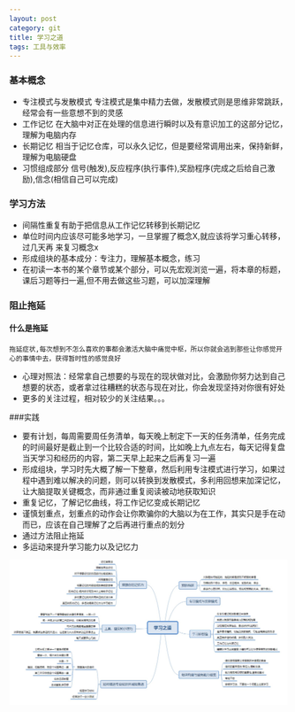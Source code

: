```yaml
---
layout: post
category: git
title: 学习之道
tags: 工具与效率
---
```




### 基本概念

+ 专注模式与发散模式
  专注模式是集中精力去做，发散模式则是思维非常跳跃，经常会有一些意想不到的灵感
+ 工作记忆
    在大脑中对正在处理的信息进行瞬时以及有意识加工的这部分记忆，理解为电脑内存
+ 长期记忆
    相当于记忆仓库，可以永久记忆，但是要经常调用出来，保持新鲜，理解为电脑硬盘
+ 习惯组成部分
    信号(触发),反应程序(执行事件),奖励程序(完成之后给自己激励),信念(相信自己可以完成)

### 学习方法

+ 间隔性重复有助于把信息从工作记忆转移到长期记忆
+ 单位时间内应该尽可能多地学习，一旦掌握了概念X,就应该将学习重心转移，过几天再 来复习概念x
+ 形成组块的基本成分：专注力，理解基本概念，练习
+ 在初读一本书的某个章节或某个部分，可以先宏观浏览一遍，将本章的标题，课后习题等扫一遍,但不用去做这些习题，可以加深理解

### 阻止拖延
#### 什么是拖延
    拖延症状,每次想到不怎么喜欢的事都会激活大脑中痛觉中枢，所以你就会逃到那些让你感觉开心的事情中去，获得暂时性的感觉良好
+ 心理对照法：经常拿自己想要的与现在的现状做对比，会激励你努力达到自己想要的状态，或者拿过往糟糕的状态与现在对比，你会发现坚持对你很有好处
+ 更多的关注过程，相对较少的关注结果。。。

###实践

+ 要有计划，每周需要周任务清单，每天晚上制定下一天的任务清单，任务完成的时间最好是截止到一个比较合适的时间，比如晚上九点左右，每天记得复盘当天学习和经历的内容，第二天早上起来之后再复习一遍
+ 形成组块，学习时先大概了解一下整章，然后利用专注模式进行学习，如果过程中遇到难以解决的问题，则可以转换到发散模式，多利用回想来加深记忆，让大脑提取关键概念，而非通过重复阅读被动地获取知识
+ 重复记忆，了解记忆曲线，将工作记忆变成长期记忆
+ 谨慎划重点，划重点的动作会让你欺骗你的大脑以为在工作，其实只是手在动而已，应该在自己理解了之后再进行重点的划分
+ 通过方法阻止拖延
+ 多运动来提升学习能力以及记忆力

![学习之道](../img/attachment/learn-how-to-learn.jpg)
